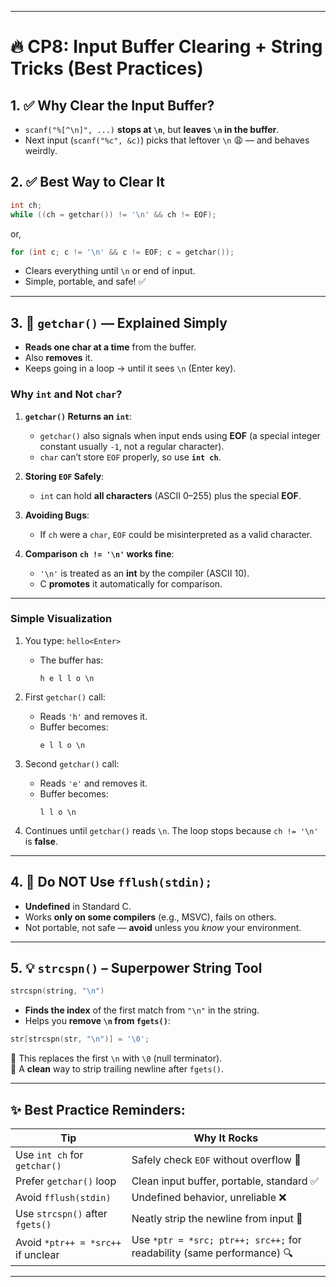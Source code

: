 
---

# 🔥 CP8: Input Buffer Clearing + String Tricks (Best Practices)

## 1. ✅ Why Clear the Input Buffer?
- `scanf("%[^\n]", ...)` **stops at `\n`**, but **leaves `\n` in the buffer**.
- Next input (`scanf("%c", &c)`) picks that leftover `\n` 😩 — and behaves weirdly.
  
## 2. ✅ Best Way to Clear It
```c
int ch;
while ((ch = getchar()) != '\n' && ch != EOF);
```
or,
```c
for (int c; c != '\n' && c != EOF; c = getchar());
```
- Clears everything until `\n` or end of input.
- Simple, portable, and safe! ✅

---

## 3. 🌟 `getchar()` — Explained Simply
- **Reads one char at a time** from the buffer.
- Also **removes** it.
- Keeps going in a loop → until it sees `\n` (Enter key).
  
### Why `int` and Not `char`?

1. **`getchar()` Returns an `int`**:
   - `getchar()` also signals when input ends using **EOF** (a special integer constant usually `-1`, not a regular character).
   - `char` can’t store `EOF` properly, so use **`int ch`**.

2. **Storing `EOF` Safely**:
   - `int` can hold **all characters** (ASCII 0–255) plus the special **EOF**.

3. **Avoiding Bugs**:
   - If `ch` were a `char`, `EOF` could be misinterpreted as a valid character.

4. **Comparison `ch != '\n'` works fine**:
   - `'\n'` is treated as an **int** by the compiler (ASCII 10).
   - C **promotes** it automatically for comparison.

---

### Simple Visualization

1. You type: `hello<Enter>`  
   - The buffer has:  
     ```
     h e l l o \n
     ```

2. First `getchar()` call:
   - Reads `'h'` and removes it.
   - Buffer becomes:
     ```
     e l l o \n
     ```

3. Second `getchar()` call:
   - Reads `'e'` and removes it.
   - Buffer becomes:
     ```
     l l o \n
     ```

4. Continues until `getchar()` reads `\n`. The loop stops because `ch != '\n'` is **false**.

---

## 4. 🚫 Do NOT Use `fflush(stdin);`
- **Undefined** in Standard C.
- Works **only on some compilers** (e.g., MSVC), fails on others.
- Not portable, not safe — **avoid** unless you *know* your environment.

---

## 5. 💡 `strcspn()` – Superpower String Tool
```c
strcspn(string, "\n")
```
- **Finds the index** of the first match from `"\n"` in the string.
- Helps you **remove `\n` from `fgets()`**:
```c
str[strcspn(str, "\n")] = '\0';
```
🔸 This replaces the first `\n` with `\0` (null terminator).  
🔸 A **clean** way to strip trailing newline after `fgets()`.

---

## ✨ Best Practice Reminders:
| Tip                                | Why It Rocks                                                            |
|------------------------------------|-------------------------------------------------------------------------|
| Use `int ch` for `getchar()`       | Safely check `EOF` without overflow 🚫                                 |
| Prefer `getchar()` loop            | Clean input buffer, portable, standard ✅                              |
| Avoid `fflush(stdin)`              | Undefined behavior, unreliable ❌                                      |
| Use `strcspn()` after `fgets()`    | Neatly strip the newline from input 🎯                                 |
| Avoid `*ptr++ = *src++` if unclear | Use `*ptr = *src; ptr++; src++;` for readability (same performance) 🔍 |

---
